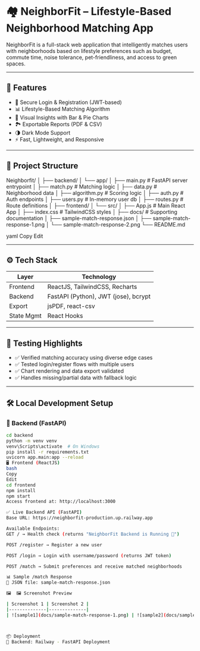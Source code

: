 # 🏘️ NeighborFit – Lifestyle-Based Neighborhood Matching App

NeighborFit is a full-stack web application that intelligently matches users with neighborhoods based on lifestyle preferences such as budget, commute time, noise tolerance, pet-friendliness, and access to green spaces.

---

## 🚀 Features

- 🔐 Secure Login & Registration (JWT-based)
- 📊 Lifestyle-Based Matching Algorithm
- 📍 Visual Insights with Bar & Pie Charts
- 🏞️ Exportable Reports (PDF & CSV)
- 🌗 Dark Mode Support
- ⚡ Fast, Lightweight, and Responsive

---

## 📁 Project Structure

Neighborfit/
│
├── backend/
│ └── app/
│ ├── main.py # FastAPI server entrypoint
│ ├── match.py # Matching logic
│ ├── data.py # Neighborhood data
│ ├── algorithm.py # Scoring logic
│ ├── auth.py # Auth endpoints
│ ├── users.py # In-memory user db
│ ├── routes.py # Route definitions
│
├── frontend/
│ └── src/
│ ├── App.js # Main React App
│ ├── index.css # TailwindCSS styles
│
├── docs/ # Supporting documentation
│ ├── sample-match-response.json
│ ├── sample-match-response-1.png
│ └── sample-match-response-2.png
└── README.md

yaml
Copy
Edit

---

## ⚙️ Tech Stack

| Layer      | Technology                        |
|------------|-----------------------------------|
| Frontend   | ReactJS, TailwindCSS, Recharts    |
| Backend    | FastAPI (Python), JWT (jose), bcrypt |
| Export     | jsPDF, react-csv                  |
| State Mgmt | React Hooks                       |

---

## 🧪 Testing Highlights

- ✅ Verified matching accuracy using diverse edge cases
- ✅ Tested login/register flows with multiple users
- ✅ Chart rendering and data export validated
- ✅ Handles missing/partial data with fallback logic

---

## 🛠️ Local Development Setup

### 🔧 Backend (FastAPI)

```bash
cd backend
python -m venv venv
venv\Scripts\activate  # On Windows
pip install -r requirements.txt
uvicorn app.main:app --reload
🖥️ Frontend (ReactJS)
bash
Copy
Edit
cd frontend
npm install
npm start
Access frontend at: http://localhost:3000

✅ Live Backend API (FastAPI)
Base URL: https://neighborfit-production.up.railway.app

Available Endpoints:
GET / → Health check (returns "NeighborFit Backend is Running 🚀")

POST /register → Register a new user

POST /login → Login with username/password (returns JWT token)

POST /match → Submit preferences and receive matched neighborhoods

📊 Sample /match Response
📁 JSON file: sample-match-response.json

🖼️  🖼️ Screenshot Preview

| Screenshot 1 | Screenshot 2 |
|--------------|--------------|
| ![sample1](docs/sample-match-response-1.png) | ![sample2](docs/sample-match-response-2.png) |



📦 Deployment
🔧 Backend: Railway - FastAPI Deployment
